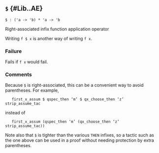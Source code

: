## `$` {#Lib..AE}


```
$ : ('a -> 'b) * 'a -> 'b
```



Right-associated infix function application operator


Writing `f $ x` is another way of writing `f x`.

### Failure

Fails if `f x` would fail.

### Comments

Because `$` is right-associated, this can be a convenient way to avoid
parentheses. For example,
    
       first_x_assum $ qspec_then ‘m’ $ qx_choose_then ‘z’ strip_assume_tac
    
instead of
    
       first_x_assum (qspec_then ‘m’ (qx_choose_then ‘z’ strip_assume_tac))
    
Note also that `$` is tighter than the various `THEN` infixes, so a
tactic such as the one above can be used in a proof without needing
protection by extra parentheses.
